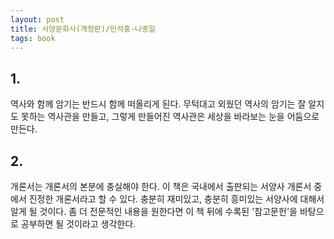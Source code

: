 ```yaml
---
layout: post
title: 서양문화사(개정판)/민석홍·나종일
tags: book
---
```


## 1. 
역사와 함께 암기는 반드시 함께 떠올리게 된다. 무턱대고 외웠던 역사의 암기는 잘 알지도 못하는 역사관을 만들고, 그렇게 만들어진 역사관은 세상을 바라보는 눈을 어둠으로 만든다.

## 2. 
개론서는 개론서의 본분에 충실해야 한다. 이 책은 국내에서 출판되는 서양사 개론서 중에서 진정한 개론서라고 할 수 있다. 충분히 재미있고, 충분히 흥미있는 서양사에 대해서 알게 될 것이다. 좀 더 전문적인 내용을 원한다면 이 책 뒤에 수록된 '참고문헌'을 바탕으로 공부하면 될 것이라고 생각한다.
 